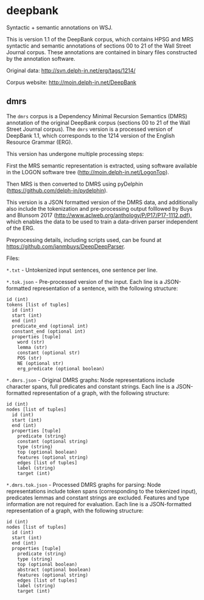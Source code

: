 # deepbank

Syntactic + semantic annotations on WSJ.

This is version 1.1 of the DeepBank corpus, which contains HPSG and
MRS syntactic and semantic annotations of sections 00 to 21 of the
Wall Street Journal corpus. These annotations are contained in binary
files constructed by the annotation software.

Original data:
http://svn.delph-in.net/erg/tags/1214/

Corpus website:
http://moin.delph-in.net/DeepBank

## dmrs

The `dmrs` corpus is a Dependency Minimal Recursion Semantics (DMRS)
annotation of the original DeepBank corpus (sections 00 to 21 of the
Wall Street Journal corpus).  The `dmrs` version is a processed
version of DeepBank 1.1, which corresponds to the 1214 version of the
English Resource Grammar (ERG).

This version has undergone multiple processing steps:

First the MRS semantic representation is extracted, using software
available in the LOGON software tree
(http://moin.delph-in.net/LogonTop).

Then MRS is then converted to DMRS using pyDelphin
(https://github.com/delph-in/pydelphin).

This version is a JSON formatted version of the DMRS data, and
additionally also include the tokenization and pre-processing output
folllowed by Buys and Blunsom 2017
(http://www.aclweb.org/anthology/P/P17/P17-1112.pdf), which enables
the data to be used to train a data-driven parser independent of the
ERG.

Preprocessing details, including scripts used, can be found at
https://github.com/janmbuys/DeepDeepParser.

Files:

`*.txt` - Untokenized input sentences, one sentence per line.

`*.tok.json` - Pre-processed version of the input. Each line is a
 JSON-formatted representation of a sentence, with the following
 structure:

```
id (int)
tokens [list of tuples]
  id (int)
  start (int)
  end (int)
  predicate_end (optional int)
  constant_end (optional int)
  properties [tuple]
    word (str)
    lemma (str)
    constant (optional str)
    POS (str)
    NE (optional str)
    erg_predicate (optional boolean)
```

`*.dmrs.json` - Original DMRS graphs: Node representations include
character spans, full predicates and constant strings. Each line is a
JSON-formatted representation of a graph, with the following
structure:

```
id (int)
nodes [list of tuples]
  id (int)
  start (int)
  end (int)
  properties [tuple]
    predicate (string)
    constant (optional string)
    type (string)
    top (optional boolean)
    features (optional string)
	edges [list of tuples]
    label (string)
    target (int)
```

`*.dmrs.tok.json` - Processed DMRS graphs for parsing: Node
representations include token spans (corresponding to the tokenized
input), predicates lemmas and constant strings are excluded. Features
and type information are not required for evaluation. Each line is a
JSON-formatted representation of a graph, with the following
structure:

```
id (int)
nodes [list of tuples]
  id (int)
  start (int)
  end (int)
  properties [tuple]
    predicate (string)
    type (string)
    top (optional boolean)
    abstract (optional boolean)
    features (optional string)
	edges [list of tuples]
    label (string)
    target (int)
```
